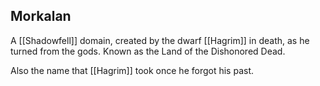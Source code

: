 ## Morkalan

A [[Shadowfell]] domain, created by the dwarf [[Hagrim]] in death, as he turned from the gods. Known as the Land of the Dishonored Dead. 

Also the name that [[Hagrim]] took once he forgot his past. 
